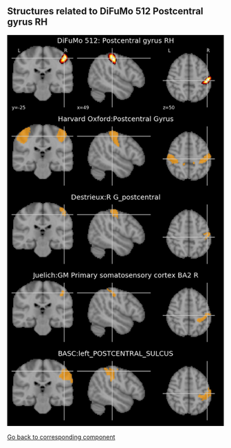 


## Structures related to DiFuMo 512 Postcentral gyrus RH

![73](73.jpg "Structures related to DiFuMo 512 Postcentral gyrus RH")

[Go back to corresponding component](https://parietal-inria.github.io/DiFuMo/512/html/73.html)